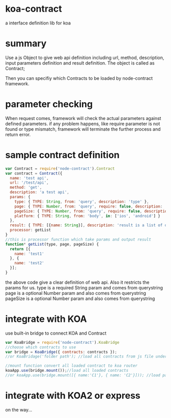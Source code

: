 # koa-contract
a interface definition lib for koa

# summary
Use a js Object to give web api definition including url, method, description, input parameters definition and result definition. The object is called as Contract;

Then you can specifiy which Contracts to be loaded by node-contract framework.

# parameter checking
When request comes, framework will check the actual parameters against defined parameters. if any problem happens, like require parameter is not found or type mismatch, framework will terminate the further process and return error.

# sample contract definition
```javascript
var Contract = require('node-contract').Contract
var contract = Contract({
  name: 'test api',
  url: '/test/api',
  method: 'get',
  description: 'a test api',
  params: {
    type: { TYPE: String, from: 'query', description: 'type' },
    page: { TYPE: Number, from: 'query', require: false, description: 'which page' },
    pageSize: { TYPE: Number, from: 'query', require: false, description: 'size of page ' },
    platform: { TYPE: String, from: 'body', in: ['ios', 'android'] }
  },
  result: { TYPE: [{name: String}], description: 'result is a list of object, each contains name fields' },
  processor: getList
}
//this is processor function which take params and output result
function* getList(type, page, pageSize) {
  return [{
    name: 'test1'
  }, {
    name: 'test2'
  }];
}
```
the above code give a clear definition of web api. Also it restricts the params for us.
type is a required String param and comes from querystring
page is a optional Number param and also comes from querystring
pageSize is a optional Number param and also comes from querystring

# integrate with KOA
use built-in bridge to connect KOA and Contract
```javascript
var KoaBridge = require('node-contract').KoaBridge
//choose which contracts to use
var bridge = KoaBridge({ contracts: contracts });
//or KoaBridage('folder path'); //load all contracts from js file under the path

//mount function convert all loaded contract to koa router
koaApp.use(bridge.mount());//load all loaded contracts
//or koaApp.use(bridge.mount([{ name:'C1'}, { name: 'C2'}])); //load partial contracts by name
```

# integrate with KOA2 or express
on the way...